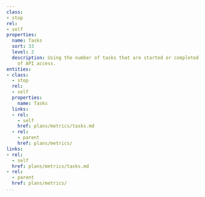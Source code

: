 ```yaml
---
class:
- stop
rel:
- self
properties:
  name: Tasks
  sort: 33
  level: 2
  description: Using the number of tasks that are started or completed as a measurement
    of API access.
entities:
- class:
  - stop
  rel:
  - self
  properties:
    name: Tasks
  links:
  - rel:
    - self
    href: plans/metrics/tasks.md
  - rel:
    - parent
    href: plans/metrics/
links:
- rel:
  - self
  href: plans/metrics/tasks.md
- rel:
  - parent
  href: plans/metrics/
...
```

